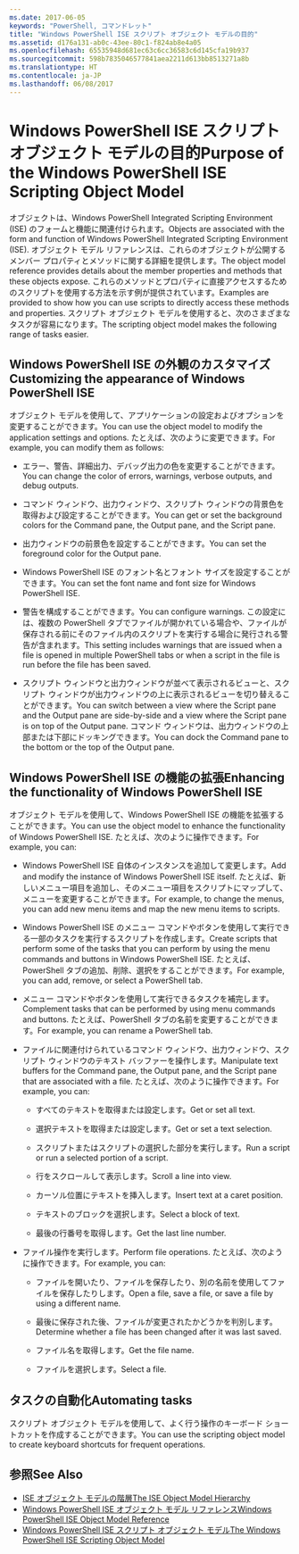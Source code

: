 ```yaml
---
ms.date: 2017-06-05
keywords: "PowerShell, コマンドレット"
title: "Windows PowerShell ISE スクリプト オブジェクト モデルの目的"
ms.assetid: d176a131-ab0c-43ee-80c1-f824ab8e4a05
ms.openlocfilehash: 65535948d681ec63c6cc36583c6d145cfa19b937
ms.sourcegitcommit: 598b7835046577841aea2211d613bb8513271a8b
ms.translationtype: HT
ms.contentlocale: ja-JP
ms.lasthandoff: 06/08/2017
---
```

# <a name="purpose-of-the-windows-powershell-ise-scripting-object-model"></a><span data-ttu-id="b0528-103">Windows PowerShell ISE スクリプト オブジェクト モデルの目的</span><span class="sxs-lookup"><span data-stu-id="b0528-103">Purpose of the Windows PowerShell ISE Scripting Object Model</span></span>
  <span data-ttu-id="b0528-104">オブジェクトは、Windows PowerShell Integrated Scripting Environment (ISE) のフォームと機能に関連付けられます。</span><span class="sxs-lookup"><span data-stu-id="b0528-104">Objects are associated with the form and function of Windows PowerShell Integrated Scripting Environment (ISE).</span></span> <span data-ttu-id="b0528-105">オブジェクト モデル リファレンスは、これらのオブジェクトが公開するメンバー プロパティとメソッドに関する詳細を提供します。</span><span class="sxs-lookup"><span data-stu-id="b0528-105">The object model reference provides details about the member properties and methods that these objects expose.</span></span> <span data-ttu-id="b0528-106">これらのメソッドとプロパティに直接アクセスするためのスクリプトを使用する方法を示す例が提供されています。</span><span class="sxs-lookup"><span data-stu-id="b0528-106">Examples are provided to show how you can use scripts to directly access these methods and properties.</span></span> <span data-ttu-id="b0528-107">スクリプト オブジェクト モデルを使用すると、次のさまざまなタスクが容易になります。</span><span class="sxs-lookup"><span data-stu-id="b0528-107">The scripting object model makes the following range of tasks easier.</span></span>

## <a name="customizing-the-appearance-of-windows-powershell-ise"></a><span data-ttu-id="b0528-108">Windows PowerShell ISE の外観のカスタマイズ</span><span class="sxs-lookup"><span data-stu-id="b0528-108">Customizing the appearance of Windows PowerShell ISE</span></span>
 <span data-ttu-id="b0528-109">オブジェクト モデルを使用して、アプリケーションの設定およびオプションを変更することができます。</span><span class="sxs-lookup"><span data-stu-id="b0528-109">You can use the object model to modify the application settings and options.</span></span> <span data-ttu-id="b0528-110">たとえば、次のように変更できます。</span><span class="sxs-lookup"><span data-stu-id="b0528-110">For example, you can modify them as follows:</span></span>

-   <span data-ttu-id="b0528-111">エラー、警告、詳細出力、デバッグ出力の色を変更することができます。</span><span class="sxs-lookup"><span data-stu-id="b0528-111">You can change the color of errors, warnings, verbose outputs, and debug outputs.</span></span>

-   <span data-ttu-id="b0528-112">コマンド ウィンドウ、出力ウィンドウ、スクリプト ウィンドウの背景色を取得および設定することができます。</span><span class="sxs-lookup"><span data-stu-id="b0528-112">You can get or set the background colors for the Command pane, the Output pane, and the Script pane.</span></span>

-   <span data-ttu-id="b0528-113">出力ウィンドウの前景色を設定することができます。</span><span class="sxs-lookup"><span data-stu-id="b0528-113">You can set the foreground color for the Output pane.</span></span>

-   <span data-ttu-id="b0528-114">Windows PowerShell ISE のフォント名とフォント サイズを設定することができます。</span><span class="sxs-lookup"><span data-stu-id="b0528-114">You can set the font name and font size for Windows PowerShell ISE.</span></span>

-   <span data-ttu-id="b0528-115">警告を構成することができます。</span><span class="sxs-lookup"><span data-stu-id="b0528-115">You can configure warnings.</span></span> <span data-ttu-id="b0528-116">この設定には、複数の PowerShell タブでファイルが開かれている場合や、ファイルが保存される前にそのファイル内のスクリプトを実行する場合に発行される警告が含まれます。</span><span class="sxs-lookup"><span data-stu-id="b0528-116">This setting includes warnings that are issued when a file is opened in multiple PowerShell tabs or when a script in the file is run before the file has been saved.</span></span>

-   <span data-ttu-id="b0528-117">スクリプト ウィンドウと出力ウィンドウが並べて表示されるビューと、スクリプト ウィンドウが出力ウィンドウの上に表示されるビューを切り替えることができます。</span><span class="sxs-lookup"><span data-stu-id="b0528-117">You can switch between a view where the Script pane and the Output pane are side-by-side and a view where the Script pane is on top of the Output pane.</span></span> <span data-ttu-id="b0528-118">コマンド ウィンドウは、出力ウィンドウの上部または下部にドッキングできます。</span><span class="sxs-lookup"><span data-stu-id="b0528-118">You can dock the Command pane to the bottom or the top of the Output pane.</span></span>

## <a name="enhancing-the-functionality-of-windows-powershell-ise"></a><span data-ttu-id="b0528-119">Windows PowerShell ISE の機能の拡張</span><span class="sxs-lookup"><span data-stu-id="b0528-119">Enhancing the functionality of Windows PowerShell ISE</span></span>
 <span data-ttu-id="b0528-120">オブジェクト モデルを使用して、Windows PowerShell ISE の機能を拡張することができます。</span><span class="sxs-lookup"><span data-stu-id="b0528-120">You can use the object model to enhance the functionality of Windows PowerShell ISE.</span></span> <span data-ttu-id="b0528-121">たとえば、次のように操作できます。</span><span class="sxs-lookup"><span data-stu-id="b0528-121">For example, you can:</span></span>

-   <span data-ttu-id="b0528-122">Windows PowerShell ISE 自体のインスタンスを追加して変更します。</span><span class="sxs-lookup"><span data-stu-id="b0528-122">Add and modify the instance of Windows PowerShell ISE itself.</span></span> <span data-ttu-id="b0528-123">たとえば、新しいメニュー項目を追加し、そのメニュー項目をスクリプトにマップして、メニューを変更することができます。</span><span class="sxs-lookup"><span data-stu-id="b0528-123">For example, to change the menus, you can add new menu items and map the new menu items to scripts.</span></span>

-   <span data-ttu-id="b0528-124">Windows PowerShell ISE のメニュー コマンドやボタンを使用して実行できる一部のタスクを実行するスクリプトを作成します。</span><span class="sxs-lookup"><span data-stu-id="b0528-124">Create scripts that perform some of the tasks that you can perform by using the menu commands and buttons in Windows PowerShell ISE.</span></span> <span data-ttu-id="b0528-125">たとえば、PowerShell タブの追加、削除、選択をすることができます。</span><span class="sxs-lookup"><span data-stu-id="b0528-125">For example, you can add, remove, or select a PowerShell tab.</span></span>

-   <span data-ttu-id="b0528-126">メニュー コマンドやボタンを使用して実行できるタスクを補完します。</span><span class="sxs-lookup"><span data-stu-id="b0528-126">Complement tasks that can be performed by using menu commands and buttons.</span></span> <span data-ttu-id="b0528-127">たとえば、PowerShell タブの名前を変更することができます。</span><span class="sxs-lookup"><span data-stu-id="b0528-127">For example, you can rename a PowerShell tab.</span></span>

-   <span data-ttu-id="b0528-128">ファイルに関連付けられているコマンド ウィンドウ、出力ウィンドウ、スクリプト ウィンドウのテキスト バッファーを操作します。</span><span class="sxs-lookup"><span data-stu-id="b0528-128">Manipulate text buffers for the Command pane, the Output pane, and the Script pane that are associated with a file.</span></span> <span data-ttu-id="b0528-129">たとえば、次のように操作できます。</span><span class="sxs-lookup"><span data-stu-id="b0528-129">For example, you can:</span></span>

    -   <span data-ttu-id="b0528-130">すべてのテキストを取得または設定します。</span><span class="sxs-lookup"><span data-stu-id="b0528-130">Get or set all text.</span></span>

    -   <span data-ttu-id="b0528-131">選択テキストを取得または設定します。</span><span class="sxs-lookup"><span data-stu-id="b0528-131">Get or set a text selection.</span></span>

    -   <span data-ttu-id="b0528-132">スクリプトまたはスクリプトの選択した部分を実行します。</span><span class="sxs-lookup"><span data-stu-id="b0528-132">Run a script or run a selected portion of a script.</span></span>

    -   <span data-ttu-id="b0528-133">行をスクロールして表示します。</span><span class="sxs-lookup"><span data-stu-id="b0528-133">Scroll a line into view.</span></span>

    -   <span data-ttu-id="b0528-134">カーソル位置にテキストを挿入します。</span><span class="sxs-lookup"><span data-stu-id="b0528-134">Insert text at a caret position.</span></span>

    -   <span data-ttu-id="b0528-135">テキストのブロックを選択します。</span><span class="sxs-lookup"><span data-stu-id="b0528-135">Select a block of text.</span></span>

    -   <span data-ttu-id="b0528-136">最後の行番号を取得します。</span><span class="sxs-lookup"><span data-stu-id="b0528-136">Get the last line number.</span></span>

-   <span data-ttu-id="b0528-137">ファイル操作を実行します。</span><span class="sxs-lookup"><span data-stu-id="b0528-137">Perform file operations.</span></span> <span data-ttu-id="b0528-138">たとえば、次のように操作できます。</span><span class="sxs-lookup"><span data-stu-id="b0528-138">For example, you can:</span></span>

    -   <span data-ttu-id="b0528-139">ファイルを開いたり、ファイルを保存したり、別の名前を使用してファイルを保存したりします。</span><span class="sxs-lookup"><span data-stu-id="b0528-139">Open a file, save a file, or save a file by using a different name.</span></span>

    -   <span data-ttu-id="b0528-140">最後に保存された後、ファイルが変更されたかどうかを判別します。</span><span class="sxs-lookup"><span data-stu-id="b0528-140">Determine whether a file has been changed after it was last saved.</span></span>

    -   <span data-ttu-id="b0528-141">ファイル名を取得します。</span><span class="sxs-lookup"><span data-stu-id="b0528-141">Get the file name.</span></span>

    -   <span data-ttu-id="b0528-142">ファイルを選択します。</span><span class="sxs-lookup"><span data-stu-id="b0528-142">Select a file.</span></span>

## <a name="automating-tasks"></a><span data-ttu-id="b0528-143">タスクの自動化</span><span class="sxs-lookup"><span data-stu-id="b0528-143">Automating tasks</span></span>
 <span data-ttu-id="b0528-144">スクリプト オブジェクト モデルを使用して、よく行う操作のキーボード ショートカットを作成することができます。</span><span class="sxs-lookup"><span data-stu-id="b0528-144">You can use the scripting object model to create keyboard shortcuts for frequent operations.</span></span>

## <a name="see-also"></a><span data-ttu-id="b0528-145">参照</span><span class="sxs-lookup"><span data-stu-id="b0528-145">See Also</span></span>
- [<span data-ttu-id="b0528-146">ISE オブジェクト モデルの階層</span><span class="sxs-lookup"><span data-stu-id="b0528-146">The ISE Object Model Hierarchy</span></span>](The-ISE-Object-Model-Hierarchy.md) 
- [<span data-ttu-id="b0528-147">Windows PowerShell ISE オブジェクト モデル リファレンス</span><span class="sxs-lookup"><span data-stu-id="b0528-147">Windows PowerShell ISE Object Model Reference</span></span>](Windows-PowerShell-ISE-Object-Model-Reference.md) 
- [<span data-ttu-id="b0528-148">Windows PowerShell ISE スクリプト オブジェクト モデル</span><span class="sxs-lookup"><span data-stu-id="b0528-148">The Windows PowerShell ISE Scripting Object Model</span></span>](The-Windows-PowerShell-ISE-Scripting-Object-Model.md)

  
